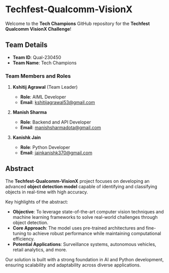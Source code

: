 # Techfest-Qualcomm-VisionX  

Welcome to the **Tech Champions** GitHub repository for the **Techfest Qualcomm VisionX Challenge**!  

## Team Details  
- **Team ID**: Qual-230450  
- **Team Name**: Tech Champions  

### Team Members and Roles  
1. **Kshitij Agrawal** (Team Leader)  
   - **Role**: AIML Developer  
   - **Email**: kshitijagrawal53@gmail.com  

2. **Manish Sharma**  
   - **Role**: Backend and API Developer  
   - **Email**: manishsharmadota@gmail.com  

3. **Kanishk Jain**  
   - **Role**: Python Developer  
   - **Email**: jainkanishk370@gmail.com  

## Abstract  
The **Techfest-Qualcomm-VisionX** project focuses on developing an advanced **object detection model** capable of identifying and classifying objects in real-time with high accuracy.  

Key highlights of the abstract:  
- **Objective**: To leverage state-of-the-art computer vision techniques and machine learning frameworks to solve real-world challenges through object detection.  
- **Core Approach**: The model uses pre-trained architectures and fine-tuning to achieve robust performance while maintaining computational efficiency.  
- **Potential Applications**: Surveillance systems, autonomous vehicles, retail analytics, and more.  

Our solution is built with a strong foundation in AI and Python development, ensuring scalability and adaptability across diverse applications.  
